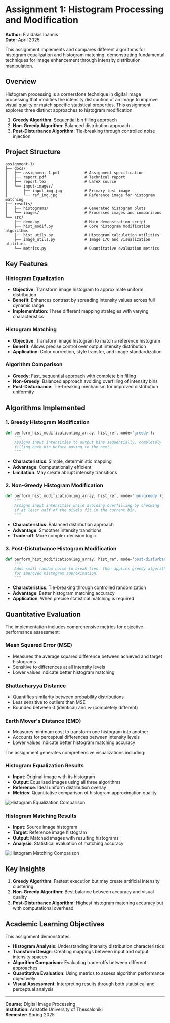 # Assignment 1: Histogram Processing and Modification
**Author:** Fraidakis Ioannis  
**Date:** April 2025  

This assignment implements and compares different algorithms for histogram equalization and histogram matching, demonstrating fundamental techniques for image enhancement through intensity distribution manipulation.

## Overview

Histogram processing is a cornerstone technique in digital image processing that modifies the intensity distribution of an image to improve visual quality or match specific statistical properties. This assignment explores three distinct approaches to histogram modification:

1. **Greedy Algorithm**: Sequential bin filling approach
2. **Non-Greedy Algorithm**: Balanced distribution approach  
3. **Post-Disturbance Algorithm**: Tie-breaking through controlled noise injection

## Project Structure

```
assignment-1/
├── docs/
│   ├── assignment-1.pdf           # Assignment specification
│   ├── report.pdf                 # Technical report
│   ├── report.tex                 # LaTeX source
│   └── input-images/
│       ├── input_img.jpg          # Primary test image
│       └── ref_img.jpg            # Reference image for histogram matching
├── results/
│   ├── histograms/                # Generated histogram plots
│   └── images/                    # Processed images and comparisons
└── src/
    ├── demo.py                    # Main demonstration script
    ├── hist_modif.py              # Core histogram modification algorithms
    ├── hist_utils.py              # Histogram calculation utilities
    ├── image_utils.py             # Image I/O and visualization utilities
    └── metrics.py                 # Quantitative evaluation metrics
```

## Key Features

### Histogram Equalization
- **Objective**: Transform image histogram to approximate uniform distribution
- **Benefit**: Enhances contrast by spreading intensity values across full dynamic range
- **Implementation**: Three different mapping strategies with varying characteristics

### Histogram Matching
- **Objective**: Transform image histogram to match a reference histogram
- **Benefit**: Allows precise control over output intensity distribution
- **Application**: Color correction, style transfer, and image standardization

### Algorithm Comparison
- **Greedy**: Fast, sequential approach with complete bin filling
- **Non-Greedy**: Balanced approach avoiding overfilling of intensity bins
- **Post-Disturbance**: Tie-breaking mechanism for improved distribution uniformity

## Algorithms Implemented

### 1. Greedy Histogram Modification
```python
def perform_hist_modification(img_array, hist_ref, mode='greedy'):
    """
    Assigns input intensities to output bins sequentially, completely 
    filling each bin before moving to the next.
    """
```
- **Characteristics**: Simple, deterministic mapping
- **Advantage**: Computationally efficient
- **Limitation**: May create abrupt intensity transitions

### 2. Non-Greedy Histogram Modification
```python
def perform_hist_modification(img_array, hist_ref, mode='non-greedy'):
    """
    Assigns input intensities while avoiding overfilling by checking
    if at least half of the pixels fit in the current bin.
    """
```
- **Characteristics**: Balanced distribution approach
- **Advantage**: Smoother intensity transitions
- **Trade-off**: More complex decision logic

### 3. Post-Disturbance Histogram Modification
```python
def perform_hist_modification(img_array, hist_ref, mode='post-disturbance'):
    """
    Adds small random noise to break ties, then applies greedy algorithm
    for improved histogram approximation.
    """
```
- **Characteristics**: Tie-breaking through controlled randomization
- **Advantage**: Better histogram matching accuracy
- **Application**: When precise statistical matching is required

## Quantitative Evaluation

The implementation includes comprehensive metrics for objective performance assessment:

### Mean Squared Error (MSE)
- Measures the average squared difference between achieved and target histograms
- Sensitive to differences at all intensity levels
- Lower values indicate better histogram matching

### Bhattacharyya Distance
- Quantifies similarity between probability distributions
- Less sensitive to outliers than MSE
- Bounded between 0 (identical) and ∞ (completely different)

### Earth Mover's Distance (EMD)
- Measures minimum cost to transform one histogram into another
- Accounts for perceptual differences between intensity levels
- Lower values indicate better histogram matching accuracy

The assignment generates comprehensive visualizations including:

### Histogram Equalization Results
- **Input**: Original image with its histogram
- **Output**: Equalized images using all three algorithms
- **Reference**: Ideal uniform distribution overlay
- **Metrics**: Quantitative comparison of histogram approximation quality

![Histogram Equalization Comparison](./results/images/histogram_equalization_comparison.png)

### Histogram Matching Results
- **Input**: Source image histogram
- **Target**: Reference image histogram  
- **Output**: Matched images with resulting histograms
- **Analysis**: Statistical evaluation of matching accuracy

![Histogram Matching Comparison](./results/images/histogram_matching_comparison.png)

## Key Insights

1. **Greedy Algorithm**: Fastest execution but may create artificial intensity clustering
2. **Non-Greedy Algorithm**: Best balance between accuracy and visual quality
3. **Post-Disturbance Algorithm**: Highest histogram matching accuracy but with computational overhead

## Academic Learning Objectives

This assignment demonstrates:
- **Histogram Analysis**: Understanding intensity distribution characteristics
- **Transform Design**: Creating mappings between input and output intensity spaces
- **Algorithm Comparison**: Evaluating trade-offs between different approaches
- **Quantitative Evaluation**: Using metrics to assess algorithm performance objectively
- **Visual Assessment**: Interpreting results through both statistical and perceptual analysis

---

**Course:** Digital Image Processing  
**Institution:** Aristotle University of Thessaloniki  
**Semester:** Spring 2025